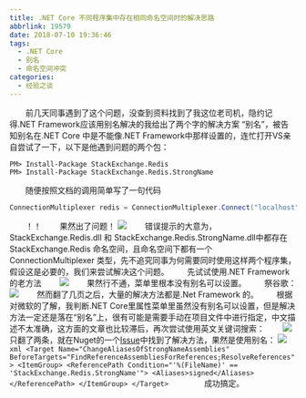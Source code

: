 ```yaml
---
title: .NET Core 不同程序集中存在相同命名空间时的解决思路
abbrlink: 19579
date: 2018-07-10 19:36:46
tags:
  - .NET Core
  - 别名
  - 命名空间冲突
categories:
  - 经验之谈
---
```

　　前几天同事遇到了这个问题，没查到资料找到了我这位老司机，隐约记得.NET Framework应该用别名解决的我给出了两个字的解决方案 “别名”，被告知别名在.NET Core 中是不能像.NET Framework中那样设置的，连忙打开VS亲自尝试了一下，以下是他遇到问题的两个包：
```
PM> Install-Package StackExchange.Redis
PM> Install-Package StackExchange.Redis.StrongName
```
<!--more-->
　　随便按照文档的调用简单写了一句代码
```csharp
ConnectionMultiplexer redis = ConnectionMultiplexer.Connect("localhost");
```
　　！！
　　果然出了问题！
![](http://qiniucdn.wayneshao.com/.NET-Core-不同/20180710080350865.png)
　　错误提示的大意为，StackExchange.Redis.dll 和 StackExchange.Redis.StrongName.dll中都存在 StackExchange.Redis 命名空间，且命名空间下都有一个 ConnectionMultiplexer 类型，先不追究同事为何需要同时使用这样两个程序集，假设这是必要的，我们来尝试解决这个问题。
　　先试试使用.NET Framework的老方法
　　![](http://qiniucdn.wayneshao.com/.NET-Core-不同/20180710081024412.png)
　　果然行不通，菜单里根本没有别名可以设置。
　　祭谷歌：
![](http://qiniucdn.wayneshao.com/.NET-Core-不同/20180710080824886.png)
　　然而翻了几页之后，大量的解决方法都是.Net Framework 的。
　　根据对微软的了解，我判断.NET Core里属性菜单里虽然没有别名可以设置，但是解决方法一定还是落在“别名”上，很有可能是需要手动在项目文件中进行指定，中文描述不太准确，这方面的文章也比较滞后，再次尝试使用英文关键词搜索：
　　![](http://qiniucdn.wayneshao.com/.NET-Core-不同/20180710081620557.png)
　　只翻了两条，就在Nuget的一个[Issue](https://github.com/NuGet/Home/issues/4989)中找到了解决方法，果然是使用别名：
  ![](http://qiniucdn.wayneshao.com/.NET-Core-不同/20180710082052253.png)
　　```xml
<Target Name="ChangeAliasesOfStrongNameAssemblies" BeforeTargets="FindReferenceAssembliesForReferences;ResolveReferences">
    <ItemGroup>
      <ReferencePath Condition="'%(FileName)' == 'StackExchange.Redis.StrongName'">
        <Aliases>signed</Aliases>
      </ReferencePath>
    </ItemGroup>
  </Target>
　　```
　　成功搞定。